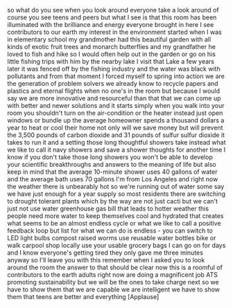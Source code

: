 
so what do you see when you look around
everyone take a look around of course
you see teens and peers but what I see
is that this room has been illuminated
with the brilliance and energy everyone
brought in here I see
contributors to our earth my interest in
the environment started when I was in
elementary school my grandmother had
this beautiful garden with all kinds of
exotic fruit trees and monarch
butterflies and my grandfather he loved
to fish and hike so I would often help
out in the garden or go on his little
fishing trips with him by the nearby
lake I visit that Lake a few years later
it was fenced off by the fishing
industry and the water was black with
pollutants and from that moment I forced
myself to spring into action we are the
generation of problem solvers we already
know to recycle papers and plastics and
eternal flights when no one&#39;s in the
room but because I would say we are more
innovative and resourceful than that
that we can come up with better and
newer solutions and it starts simply
when you walk into your room you
shouldn&#39;t turn on the air-condition or
the heater instead just open windows or
bundle up the average homeowner spends a
thousand dollars a year to heat or cool
their home not only will we save money
but will prevent the 3,500 pounds of
carbon dioxide and 31 pounds of sulfur
sulfur dioxide it takes to run it and a
setting those long thoughtful showers
take instead what we like to call it
navy showers and save a shower thoughts
for another time I know if you don&#39;t
take those long showers you won&#39;t be
able to develop your scientific
breakthroughs and answers to the meaning
of life but also keep in mind that the
average 10-minute shower uses 40 gallons
of water and the average bath uses 70
gallons I&#39;m from Los Angeles and right
now the weather there is unbearably hot
so we&#39;re running out of water some say
we have just enough for a year supply so
most residents there are switching to
drought tolerant plants which by the way
are not just cacti but we can&#39;t just not
use water
greenhouse gas bill that leads to hotter
weather this people need more water to
keep themselves cool and hydrated that
creates what seems to be an almost
endless cycle or what we like to call a
positive feedback loop but list for what
we can do is endless - you can switch to
LED light bulbs compost raised worms use
reusable water bottles bike or walk
carpool shop locally use your usable
grocery bags I can go on for days and I
know everyone&#39;s getting tired they only
gave me three minutes anyway so I&#39;ll
leave you with this remember when I
asked you to look around the room the
answer to that should be clear now this
is a roomful of contributors to the
earth adults right now are doing a
magnificent job ATS promoting
sustainability but we will be the ones
to take charge next so we have to show
them that we are capable we are
intelligent we have to show them that
teens are better and everything
[Applause]
